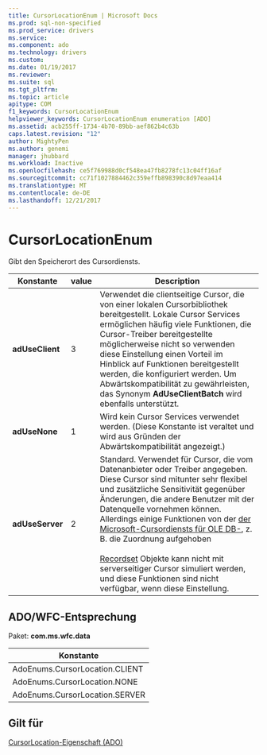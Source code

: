 ```yaml
---
title: CursorLocationEnum | Microsoft Docs
ms.prod: sql-non-specified
ms.prod_service: drivers
ms.service: 
ms.component: ado
ms.technology: drivers
ms.custom: 
ms.date: 01/19/2017
ms.reviewer: 
ms.suite: sql
ms.tgt_pltfrm: 
ms.topic: article
apitype: COM
f1_keywords: CursorLocationEnum
helpviewer_keywords: CursorLocationEnum enumeration [ADO]
ms.assetid: acb255ff-1734-4b70-89bb-aef862b4c63b
caps.latest.revision: "12"
author: MightyPen
ms.author: genemi
manager: jhubbard
ms.workload: Inactive
ms.openlocfilehash: ce5f769988d0cf548ea47fb8278fc13c04ff16af
ms.sourcegitcommit: cc71f1027884462c359effb898390c8d97eaa414
ms.translationtype: MT
ms.contentlocale: de-DE
ms.lasthandoff: 12/21/2017
---
```

# <a name="cursorlocationenum"></a>CursorLocationEnum
Gibt den Speicherort des Cursordiensts.  
  
|Konstante|value|Description|  
|--------------|-----------|-----------------|  
|**adUseClient**|3|Verwendet die clientseitige Cursor, die von einer lokalen Cursorbibliothek bereitgestellt. Lokale Cursor Services ermöglichen häufig viele Funktionen, die Cursor-Treiber bereitgestellte möglicherweise nicht so verwenden diese Einstellung einen Vorteil im Hinblick auf Funktionen bereitgestellt werden, die konfiguriert werden. Um Abwärtskompatibilität zu gewährleisten, das Synonym **AdUseClientBatch** wird ebenfalls unterstützt.|  
|**adUseNone**|1|Wird kein Cursor Services verwendet werden. (Diese Konstante ist veraltet und wird aus Gründen der Abwärtskompatibilität angezeigt.)|  
|**adUseServer**|2|Standard. Verwendet für Cursor, die vom Datenanbieter oder Treiber angegeben. Diese Cursor sind mitunter sehr flexibel und zusätzliche Sensitivität gegenüber Änderungen, die andere Benutzer mit der Datenquelle vornehmen können. Allerdings einige Funktionen von der [der Microsoft-Cursordiensts für OLE DB-](../../../ado/guide/data/the-microsoft-cursor-service-for-ole-db.md), z. B. die Zuordnung aufgehoben<br /><br /> [Recordset](../../../ado/reference/ado-api/recordset-object-ado.md) Objekte kann nicht mit serverseitiger Cursor simuliert werden, und diese Funktionen sind nicht verfügbar, wenn diese Einstellung.|  
  
## <a name="adowfc-equivalent"></a>ADO/WFC-Entsprechung  
 Paket: **com.ms.wfc.data**  
  
|Konstante|  
|--------------|  
|AdoEnums.CursorLocation.CLIENT|  
|AdoEnums.CursorLocation.NONE|  
|AdoEnums.CursorLocation.SERVER|  
  
## <a name="applies-to"></a>Gilt für  
 [CursorLocation-Eigenschaft (ADO)](../../../ado/reference/ado-api/cursorlocation-property-ado.md)
